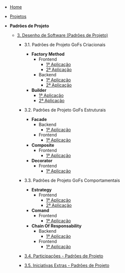 <!-- docs/_sidebar.md -->

- [Home](/)
- [Projetos](//Projeto/Projeto.md)

- **Padrões de Projeto**
  - [3. Desenho de Software (Padrões de Projeto)](/PadroesDeProjeto/3.PadroesDeProjeto.md)
    - 3.1. Padrões de Projeto GoFs Criacionais
      - **Factory Method**
        - Frontend
          - [1ª Aplicação](./assets/PadroesDeProjeto/Criacionais/FactoryMethod/Frontend/cardFactory.md)
          - [2ª Aplicação](./assets/PadroesDeProjeto/Criacionais/FactoryMethod/Frontend/factory.md)
        - Backend
          - [1ª Aplicação](./assets/PadroesDeProjeto/Criacionais/FactoryMethod/Backend/factoryResume.md)
          - [2ª Aplicação](./assets/PadroesDeProjeto/Criacionais/FactoryMethod/Backend/FactoryBackend.md)
      - **Builder**
          - [1ª Aplicação](./assets/PadroesDeProjeto/Criacionais/Builder/Frontend/builder.md)
          - [2ª Aplicação](./assets/PadroesDeProjeto/Criacionais/Builder/Frontend/buildercadastro.md)
    - 3.2. Padrões de Projeto GoFs Estruturais
      - **Facade**
        - Backend
          - [1ª Aplicação](./assets/PadroesDeProjeto/Estruturais/Facade/Backend/facade.md)
        - Frontend
          - [1ª Aplicação](./assets/PadroesDeProjeto/Estruturais/Facade/Frontend/facade.md)
      - **Composite**
        - Frontend
          - [1ª Aplicação](./assets/PadroesDeProjeto/Estruturais/Composite/Frontend/viewAnuncios.md)
      - **Decorator**
        - Frontend
          - [1ª Aplicação](./assets/PadroesDeProjeto/Estruturais/Decorator/Frontend/Decorator.md)
    - 3.3. Padrões de Projeto GoFs Comportamentais
      - **Estrategy**
        - Frontend
          - [1ª Aplicação](./assets/PadroesDeProjeto/Comportamentais/Strategy/Frontend/cardStrategy.md)
          - [2ª Aplicação](./assets/PadroesDeProjeto/Comportamentais/Strategy/Frontend/rangestrategy.md)   
      - **Comand**
        - Frontend
          - [1ª Aplicação](./assets/PadroesDeProjeto/Comportamentais/Comand/Frontend/comand.md)
      - **Chain Of Responsability**
        - Backend
          - [1ª Aplicação](./assets/PadroesDeProjeto/Comportamentais/Chain/Backend/chain-ad.md)
        - Frontend
          - [1ª Aplicação](./assets/PadroesDeProjeto/Comportamentais/Chain/Frontend/chain-ad.md)
        
    - [3.4. Participações - Padrões de Projeto](./assets/PadroesDeProjeto/3.4.ParticipacoesPadroes.md)
    - [3.5. Iniciativas Extras - Padrões de Projeto](./assets/PadroesDeProjeto/3.5.IniciativasExtras.md)
      